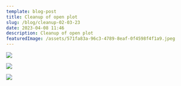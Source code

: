 ```yaml
---
template: blog-post
title: Cleanup of open plot
slug: /blog/cleanup-02-03-23
date: 2023-04-08 11:46
description: Cleanup of open plot
featuredImage: /assets/571fa83a-96c3-4789-8eaf-0f4598f4f1a9.jpeg
---
```

![](/assets/44462bc9-b5d1-4bf8-93ca-dd43b6a85276.jpeg)

![](/assets/28df706f-328a-495e-a537-4fb6d915ae8c.jpeg)

![](/assets/3f0d0116-7285-4c50-8787-0a7799d197f5.jpeg)